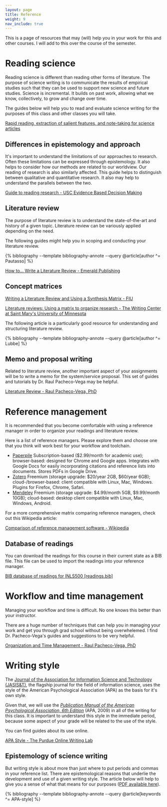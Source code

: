 ```yaml
---
layout: page
title: Reference
weight: 9
nav_include: true
---
```


This is a page of resources that may (will) help you in your work for this and other courses. 
I will add to this over the course of the semester. 

# Reading science

Reading science is different than reading other forms of literature. 
The purpose of science writing is to communicate the results of empirical studies such that they can be used to support new science and future studies. 
Science is incremental. 
It builds on past work, allowing what we know, collectively, to grow and change over time. 

The guides below will help you to read and evaluate science writing for the purposes of this class and other classes you will take. 

<a target="_blank" href="./rapid-reading">Rapid reading, extraction of salient features, and note-taking for science articles</a>

## Differences in epistemology and approach

It's important to understand the limitations of our approaches to research. 
Often these limitations can be expressed through epistemology. 
It also helps to consider how our methods are related to our worldview. 
Our reading of research is also similarly affected. 
This guide helps to distinguish between qualitative and quantitative research. 
It also may help to understand the parallels between the two. 

<a target="_blank" href="./files/guide-to-reading-research.pdf">Guide to reading research - USC Evidence Based Decision Making</a>

## Literature review

The purpose of literature review is to understand the state-of-the-art and history of a given topic. 
Literature review can be variously applied depending on the need. 

The following guides might help you in scoping and conducting your literature review.

{% bibliography --template bibliography-annote --query @article[author ^= Pautasso] %}

<a target="_blank" href="./files/emerald-lit-review-infographic.pdf">How to... Write a Literature Review - Emerald Publishing</a>

## Concept matrices

<a target="_blank" href="https://writingcenter.fiu.edu/resources/synthesis-matrix-2.pdf">Writing a Literature Review and Using a Synthesis Matrix - FIU</a>

<a target="_blank" href="http://www2.smumn.edu/deptpages/tcwritingcenter/forms_of_writing/litrevmatrix_tc.pdf">Literature reviews: Using a matrix to organize research - The Writing Center at Saint Mary's University of Minnesota</a>

The following article is a particularly good resource for understanding and structuring literature review.

{% bibliography --template bibliography-annote --query @article[author ^= Lubbe] %}

## Memo and proposal writing

Related to literature review, another important aspect of your assignments will be to write a memo for the system/service proposal. 
This set of guides and tutorials by Dr. Raul Pacheco-Vega may be helpful. 

<a target="_blank" href="http://www.raulpacheco.org/resources/literature-reviews/">Literature Review - Raul Pacheco-Vega, PhD</a>

# Reference management

It is recommended that you become comfortable with using a reference manager in order to organize your readings and literature review. 

Here is a list of reference managers. 
Please explore them and choose one that you think will work best for your workflow and toolchain. 

  - <a target="_blank" href="http://paperpile.com">Paperpile</a> Subscription-based ($2.99/month for academic use); browser-based: designed for Chrome and Google apps. Integrates with Google Docs for easily incorporating citations and reference lists into documents. Stores PDFs in Google Drive. 
  - <a target="_blank" href="https://www.zotero.org/">Zotero</a> Freemium (storage upgrade: $20/year 2GB, $60/year 6GB); cloud-/browser-based: client compatible with Linux, Mac, Windows. Plugins for Firefox, Chrome, Safari.
  - <a target="_blank" href="http://www.mendeley.com">Mendeley</a> Freemium (storage upgrade: $4.99/month 5GB, $9.99/month 10GB); cloud-based: desktop client compatible with Linux, Mac, Windows, Android.

For a more comprehensive matrix comparing reference managers, check out this Wikipedia article:

<a target="_blank" href="https://en.wikipedia.org/wiki/Comparison_of_reference_management_software">Comparison of reference management software - Wikipedia</a>

## Database of readings

You can download the readings for this course in their current state as a BIB file. This file can be used to import the readings into your reference manager. 

<a target="_blank" href="./files/readings.bib">BIB database of readings for INLS500 [readings.bib]</a>

# Workflow and time management

Managing your workflow and time is difficult. 
No one knows this better than your instructor. 

There are a huge number of techniques that can help you in managing your work and get you through grad school without being overwhelemed. 
I find Dr. Pacheco-Vega's guides and suggestions to be very helpful. 

<a target="_blank" href="http://www.raulpacheco.org/resources/organization-and-time-management/">Organization and Time Management - Raul Pacheco-Vega, PhD</a>

# Writing style

The <a target="_blank" href="http://onlinelibrary.wiley.com/journal/10.1002/(ISSN)2330-1643;jsessionid=15EB4081160D59A1716249BAFF1D4EAA.f04t03">Journal of the Association for Information Science and Technology (JASIS&T)</a>, the flagship journal for the field of information science, uses the style of the American Psychological Association (APA) as the basis for it's own style. 

Given that, we will use the <a target="_blank" href="https://www.amazon.com/Publication-Manual-American-Psychological-Association/dp/1433805618/ref=sr_1_1?ie=UTF8&qid=1473617254&sr=8-1&keywords=apa+manual+6th+edition">*Publication Manual of the American Psychological Association, 6th Edition*</a> (APA, 2009) in all of the writing for this class. 
It is important to understand this style in the immediate period, because some aspect of your grade will be related to the use of the style. 

You can find guides about its use online. 

<a target="_blank" href="https://owl.english.purdue.edu/owl/section/2/10/">APA Style - The Purdue Online Writing Lab</a>

## Epistemology of science writing

But writing style is about more than just where to put periods and commas in your reference list. 
There are epistemological reasons that underlie the development and use of a given writing style. 
The article below will help to give you a sense of what that means for our purposes (<a target="_blank" href="http://www.unm.edu/~wac/History-Legacy/Fall2005/LanguagePsychology.pdf">PDF available here</a>).

{% bibliography --template bibliography-annote --query @article[keywords ^= APA-style] %}
